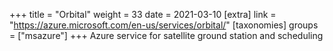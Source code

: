 +++
title = "Orbital"
weight = 33
date = 2021-03-10
[extra]
link = "https://azure.microsoft.com/en-us/services/orbital/"
[taxonomies]
groups = ["msazure"]
+++
Azure service for satellite ground station and scheduling

